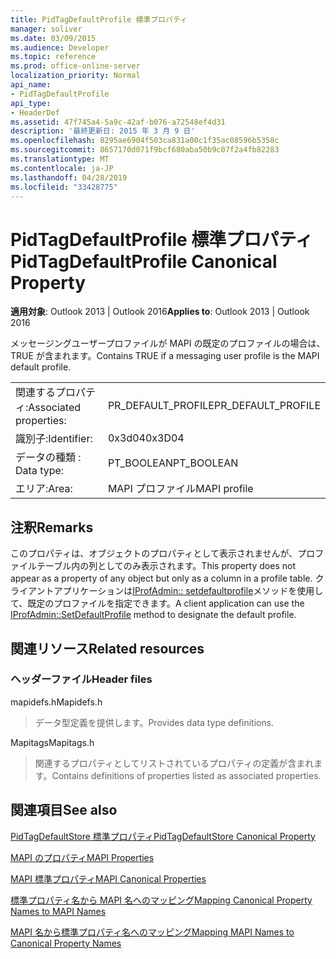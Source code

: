 ```yaml
---
title: PidTagDefaultProfile 標準プロパティ
manager: soliver
ms.date: 03/09/2015
ms.audience: Developer
ms.topic: reference
ms.prod: office-online-server
localization_priority: Normal
api_name:
- PidTagDefaultProfile
api_type:
- HeaderDef
ms.assetid: 47f745a4-5a9c-42af-b076-a72548ef4d31
description: '最終更新日: 2015 年 3 月 9 日'
ms.openlocfilehash: 8295ae6904f503ca831a00c1f35ac08596b5358c
ms.sourcegitcommit: 8657170d071f9bcf680aba50b9c07f2a4fb82283
ms.translationtype: MT
ms.contentlocale: ja-JP
ms.lasthandoff: 04/28/2019
ms.locfileid: "33428775"
---
```

# <a name="pidtagdefaultprofile-canonical-property"></a><span data-ttu-id="e1bb0-103">PidTagDefaultProfile 標準プロパティ</span><span class="sxs-lookup"><span data-stu-id="e1bb0-103">PidTagDefaultProfile Canonical Property</span></span>

  
  
<span data-ttu-id="e1bb0-104">**適用対象**: Outlook 2013 | Outlook 2016</span><span class="sxs-lookup"><span data-stu-id="e1bb0-104">**Applies to**: Outlook 2013 | Outlook 2016</span></span> 
  
<span data-ttu-id="e1bb0-105">メッセージングユーザープロファイルが MAPI の既定のプロファイルの場合は、TRUE が含まれます。</span><span class="sxs-lookup"><span data-stu-id="e1bb0-105">Contains TRUE if a messaging user profile is the MAPI default profile.</span></span>
  
|||
|:-----|:-----|
|<span data-ttu-id="e1bb0-106">関連するプロパティ:</span><span class="sxs-lookup"><span data-stu-id="e1bb0-106">Associated properties:</span></span>  <br/> |<span data-ttu-id="e1bb0-107">PR_DEFAULT_PROFILE</span><span class="sxs-lookup"><span data-stu-id="e1bb0-107">PR_DEFAULT_PROFILE</span></span>  <br/> |
|<span data-ttu-id="e1bb0-108">識別子:</span><span class="sxs-lookup"><span data-stu-id="e1bb0-108">Identifier:</span></span>  <br/> |<span data-ttu-id="e1bb0-109">0x3d04</span><span class="sxs-lookup"><span data-stu-id="e1bb0-109">0x3D04</span></span>  <br/> |
|<span data-ttu-id="e1bb0-110">データの種類 : </span><span class="sxs-lookup"><span data-stu-id="e1bb0-110">Data type:</span></span>  <br/> |<span data-ttu-id="e1bb0-111">PT_BOOLEAN</span><span class="sxs-lookup"><span data-stu-id="e1bb0-111">PT_BOOLEAN</span></span>  <br/> |
|<span data-ttu-id="e1bb0-112">エリア:</span><span class="sxs-lookup"><span data-stu-id="e1bb0-112">Area:</span></span>  <br/> |<span data-ttu-id="e1bb0-113">MAPI プロファイル</span><span class="sxs-lookup"><span data-stu-id="e1bb0-113">MAPI profile</span></span>  <br/> |
   
## <a name="remarks"></a><span data-ttu-id="e1bb0-114">注釈</span><span class="sxs-lookup"><span data-stu-id="e1bb0-114">Remarks</span></span>

<span data-ttu-id="e1bb0-115">このプロパティは、オブジェクトのプロパティとして表示されませんが、プロファイルテーブル内の列としてのみ表示されます。</span><span class="sxs-lookup"><span data-stu-id="e1bb0-115">This property does not appear as a property of any object but only as a column in a profile table.</span></span> <span data-ttu-id="e1bb0-116">クライアントアプリケーションは[IProfAdmin:: setdefaultprofile](iprofadmin-setdefaultprofile.md)メソッドを使用して、既定のプロファイルを指定できます。</span><span class="sxs-lookup"><span data-stu-id="e1bb0-116">A client application can use the [IProfAdmin::SetDefaultProfile](iprofadmin-setdefaultprofile.md) method to designate the default profile.</span></span> 
  
## <a name="related-resources"></a><span data-ttu-id="e1bb0-117">関連リソース</span><span class="sxs-lookup"><span data-stu-id="e1bb0-117">Related resources</span></span>

### <a name="header-files"></a><span data-ttu-id="e1bb0-118">ヘッダーファイル</span><span class="sxs-lookup"><span data-stu-id="e1bb0-118">Header files</span></span>

<span data-ttu-id="e1bb0-119">mapidefs.h</span><span class="sxs-lookup"><span data-stu-id="e1bb0-119">Mapidefs.h</span></span>
  
> <span data-ttu-id="e1bb0-120">データ型定義を提供します。</span><span class="sxs-lookup"><span data-stu-id="e1bb0-120">Provides data type definitions.</span></span>
    
<span data-ttu-id="e1bb0-121">Mapitags</span><span class="sxs-lookup"><span data-stu-id="e1bb0-121">Mapitags.h</span></span>
  
> <span data-ttu-id="e1bb0-122">関連するプロパティとしてリストされているプロパティの定義が含まれます。</span><span class="sxs-lookup"><span data-stu-id="e1bb0-122">Contains definitions of properties listed as associated properties.</span></span>
    
## <a name="see-also"></a><span data-ttu-id="e1bb0-123">関連項目</span><span class="sxs-lookup"><span data-stu-id="e1bb0-123">See also</span></span>



[<span data-ttu-id="e1bb0-124">PidTagDefaultStore 標準プロパティ</span><span class="sxs-lookup"><span data-stu-id="e1bb0-124">PidTagDefaultStore Canonical Property</span></span>](pidtagdefaultstore-canonical-property.md)


[<span data-ttu-id="e1bb0-125">MAPI のプロパティ</span><span class="sxs-lookup"><span data-stu-id="e1bb0-125">MAPI Properties</span></span>](mapi-properties.md)
  
[<span data-ttu-id="e1bb0-126">MAPI 標準プロパティ</span><span class="sxs-lookup"><span data-stu-id="e1bb0-126">MAPI Canonical Properties</span></span>](mapi-canonical-properties.md)
  
[<span data-ttu-id="e1bb0-127">標準プロパティ名から MAPI 名へのマッピング</span><span class="sxs-lookup"><span data-stu-id="e1bb0-127">Mapping Canonical Property Names to MAPI Names</span></span>](mapping-canonical-property-names-to-mapi-names.md)
  
[<span data-ttu-id="e1bb0-128">MAPI 名から標準プロパティ名へのマッピング</span><span class="sxs-lookup"><span data-stu-id="e1bb0-128">Mapping MAPI Names to Canonical Property Names</span></span>](mapping-mapi-names-to-canonical-property-names.md)


